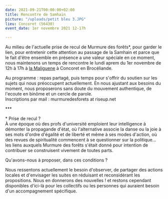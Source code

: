 ```yaml
---
date: 2021-09-21T00:00:00+02:00
title: Rencontre de Samhain
picture: "/uploads/petit bleu 3.JPG"
lieu: Concoret (56430)
event_date: 1er novembre 2021 12-17h

---
```

Au milieu de l'actuelle prise de recul de Murmure des forêts*, pour garder le lien, pour entretenir cette attention au passage de la Samhain et parce que le fait d'être ensemble en présence a une valeur spéciale en ce moment, nous maintenons un temps de rencontre le lundi aprem du 1er novembre de 12h à 17h à [la Maliguene](https://maliguene-broceliande.fr/) à Concoret en Brocéliande.

Au programme : repas partagé, puis temps pour s'offrir du soutien sur les sujets qui nous préoccupent actuellement. En nous ajustant aux besoins du moment, nous proposerons sans doute du mouvement authentique, de l'ecoute en binôme et un cercle de parole.  
Inscriptions par mail : murmuredesforets at riseup.net  
  
\***

\* Prise de recul ?   
À une époque où des profs d'université emploient leur intelligence à démonter la propagande d'état, où l'alternative associe la danse ou la joie à ses mots d'ordre d'égalité et de liberté et même à ses modes d'action, où des revues de spiritualité commencent à se questionner sur la politique... les liens auxquels Murmure des forêts s'était donné pour intention de contribuer se construisent vivement de toutes parts.

Qu'avons-nous à proposer, dans ces conditions ?

Nous ressentons actuellement le besoin d'observer, de partager des actions locales et d'envisager les suites en réduisant et reconsidérant les propositions. Nous en donnerons des nouvelles ! et restons cependant disponibles d'ici-là pour les collectifs ou les personnes qui auraient besoin d'un accompagnement spécifique.